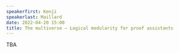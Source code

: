 ```yaml
---
speakerfirst: Kenji
speakerlast: Maillard
date: 2022-04-20 15:00
title: The multiverse — Logical modularity for proof assistants
---
```


TBA